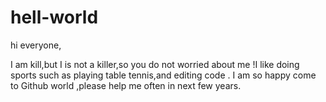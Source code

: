 # hell-world

hi everyone,

I am kill,but I is not a killer,so you do not worried about me !I like doing sports such as playing table tennis,and editing code .
I am so happy come to Github world ,please help me often in next few years.
